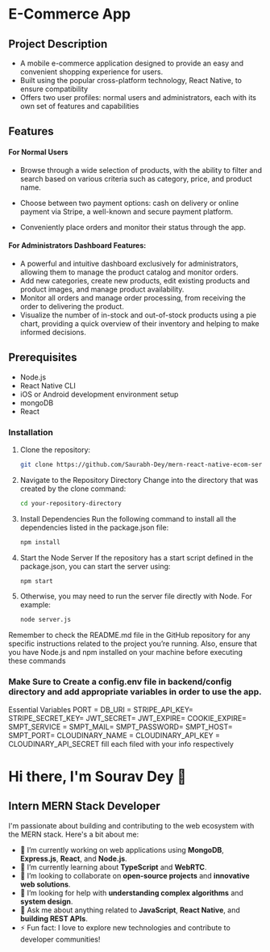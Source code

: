 # E-Commerce App

## Project Description

- A mobile e-commerce application designed to provide an easy and convenient shopping
experience for users.
- Built using the popular cross-platform technology, React Native, to ensure compatibility
- Offers two user profiles: normal users and administrators, each with its own set of
features and capabilities

## Features

#### For Normal Users
- Browse through a wide selection of products, with the ability to filter and search based
on various criteria such as category, price, and product name.

- Choose between two payment options: cash on delivery or online payment via Stripe, a
well-known and secure payment platform.
- Conveniently place orders and monitor their status through the app.


#### For Administrators Dashboard Features:
- A powerful and intuitive dashboard exclusively for administrators, allowing them to
manage the product catalog and monitor orders.
- Add new categories, create new products, edit existing products and product images,
and manage product availability.
- Monitor all orders and manage order processing, from receiving the order to delivering
the product.
- Visualize the number of in-stock and out-of-stock products using a pie chart, providing a
quick overview of their inventory and helping to make informed decisions.



## Prerequisites

- Node.js
- React Native CLI
- iOS or Android development environment setup
- mongoDB
- React

### Installation

1. Clone the repository:
   ```sh
   git clone https://github.com/Saurabh-Dey/mern-react-native-ecom-server.git   
2. Navigate to the Repository Directory Change into the directory that was created by the clone command:
   ```sh
   cd your-repository-directory
3. Install Dependencies Run the following command to install all the dependencies listed in the package.json file:
   ```sh
   npm install
4. Start the Node Server If the repository has a start script defined in the package.json, you can start the server using:
   ```sh
   npm start
5. Otherwise, you may need to run the server file directly with Node. For example:
   ```sh
   node server.js
Remember to check the README.md file in the GitHub repository for any specific instructions related to the project you’re running. Also, ensure that you have Node.js and npm installed on your machine before executing these commands

### Make Sure to Create a config.env file in backend/config directory and add appropriate variables in order to use the app.

Essential Variables      PORT = DB_URI = STRIPE_API_KEY= STRIPE_SECRET_KEY= JWT_SECRET= JWT_EXPIRE= COOKIE_EXPIRE= SMPT_SERVICE = SMPT_MAIL= SMPT_PASSWORD= SMPT_HOST= SMPT_PORT= CLOUDINARY_NAME = CLOUDINARY_API_KEY = CLOUDINARY_API_SECRET fill each filed with your info respectively

# Hi there, I'm Sourav Dey 👋

## Intern MERN Stack Developer

I'm passionate about building and contributing to the web ecosystem with the MERN stack. Here's a bit about me:

- 🔭 I’m currently working on web applications using **MongoDB**, **Express.js**, **React**, and **Node.js**.
- 🌱 I’m currently learning about **TypeScript** and **WebRTC**.
- 👯 I’m looking to collaborate on **open-source projects** and **innovative web solutions**.
- 🤔 I’m looking for help with **understanding complex algorithms** and **system design**.
- 💬 Ask me about anything related to **JavaScript**, **React Native**, and **building REST APIs**.
- ⚡ Fun fact: I love to explore new technologies and contribute to developer communities!

